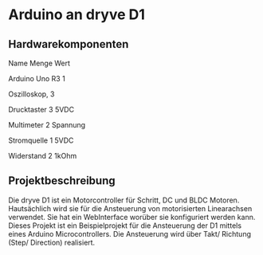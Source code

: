 # Arduino an dryve D1

## Hardwarekomponenten

Name	          Menge	  Wert

Arduino Uno R3	1	

Oszilloskop,	  3

Drucktaster	    3	     5VDC

Multimeter	    2	    Spannung

Stromquelle	    1	    5VDC

Widerstand	    2	    1kOhm

## Projektbeschreibung

Die dryve D1 ist ein Motorcontroller für Schritt, DC und BLDC Motoren. Hautsächlich wird sie für die Ansteuerung von motorisierten Linearachsen verwendet. Sie hat ein WebInterface worüber sie konfiguriert werden kann. Dieses Projekt ist ein Beispielprojekt für die Ansteuerung der D1 mittels eines Arduino Microcontrollers. Die Ansteuerung wird über Takt/ Richtung (Step/ Direction) realisiert.
